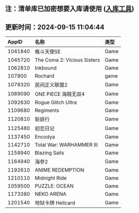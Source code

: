 ## 注：清单库已加密想要入库请使用 ([入库工具](https://github.com/BlankTMing/ManifestAutoUpdate/releases))

## 更新时间：2024-09-15 11:04:44
| AppID | 名称 | 类型  |
| :-------------------- | :----------------------------- | :----------- |
| 1041840 | 格斗天使SE| Game |
| 1045720 | The Coma 2: Vicious Sisters| Game |
| 1062810 | Inkbound| Game |
| 107800 | Rochard| game |
| 1078320 | 民间正义联盟2| Game |
| 1089090 | ONE PIECE 海贼无双4| Game |
| 1092630 | Rogue Glitch Ultra| Game |
| 1109680 | Regiments| Game |
| 1120810 | 斩妖行| Game |
| 1125480 | 初恋日记| Game |
| 1137450 | Encodya| Game |
| 1142710 | Total War: WARHAMMER III| Game |
| 1158940 | Blazing Sails| Game |
| 1164940 | 海参2| Game |
| 1192610 | ANIME REDEMPTION| Game |
| 1210110 | Midnight Ride| Game |
| 1059500 | PUZZLE: OCEAN| Game |
| 1173380 | NEKO ARENA| Game |
| 1201540 | 地狱卡牌 Hellcard| Game |

